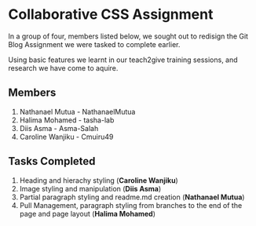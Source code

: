 # Collaborative CSS Assignment

In a group of four, members listed below, we sought out to redisign the Git Blog Assignment we were tasked to complete earlier.

Using basic features we learnt in our teach2give training sessions, and research we have come to aquire.

## Members
1. Nathanael Mutua - NathanaelMutua
2. Halima Mohamed - tasha-lab
3. Diis Asma - Asma-Salah
4. Caroline Wanjiku - Cmuiru49

## Tasks Completed
1. Heading and hierachy styling (**Caroline Wanjiku**)
1. Image styling and manipulation (**Diis Asma**)
1. Partial paragraph styling and readme.md creation (**Nathanael Mutua**)
1. Pull Management, paragraph styling from branches to the end of the page and page layout (**Halima Mohamed**)
